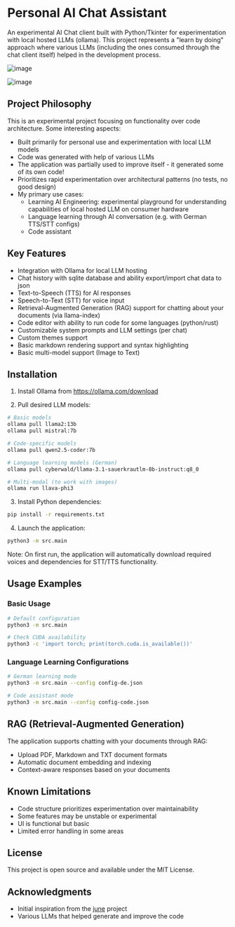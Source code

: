 # Personal AI Chat Assistant

An experimental AI Chat client built with Python/Tkinter for experimentation with local hosted LLMs (ollama). This project represents a "learn by doing" approach where various LLMs (including the ones consumed through the chat client itself) helped in the development process.

![image](https://github.com/user-attachments/assets/a9191b08-8666-4f1c-ac7c-cac6d6f0ffd1)

![image](https://github.com/user-attachments/assets/0a53957a-4803-4b6f-ba52-4f1f5410b55a)



## Project Philosophy

This is an experimental project focusing on functionality over code architecture. Some interesting aspects:

- Built primarily for personal use and experimentation with local LLM models
- Code was generated with help of various LLMs
- The application was partially used to improve itself - it generated some of its own code!
- Prioritizes rapid experimentation over architectural patterns (no tests, no good design)
- My primary use cases:
  - Learning AI Engineering: experimental playground for understanding capabilities of local hosted LLM on consumer hardware
  - Language learning through AI conversation (e.g. with German TTS/STT configs)
  - Code assistant

## Key Features

- Integration with Ollama for local LLM hosting
- Chat history with sqlite database and ability export/import chat data to json
- Text-to-Speech (TTS) for AI responses
- Speech-to-Text (STT) for voice input
- Retrieval-Augmented Generation (RAG) support for chatting about your documents (via llama-index)
- Code editor with ability to run code for some languages (python/rust)
- Customizable system prompts and LLM settings (per chat)
- Custom themes support
- Basic markdown rendering support and syntax highlighting
- Basic multi-model support (Image to Text)

## Installation

1. Install Ollama from https://ollama.com/download

2. Pull desired LLM models:
```bash
# Basic models
ollama pull llama2:13b
ollama pull mistral:7b

# Code-specific models
ollama pull qwen2.5-coder:7b

# Language learning models (German)
ollama pull cyberwald/llama-3.1-sauerkrautlm-8b-instruct:q8_0

# Multi-modal (to work with images)
ollama run llava-phi3
```

3. Install Python dependencies:
```bash
pip install -r requirements.txt
```

4. Launch the application:
```bash
python3 -m src.main
```

Note: On first run, the application will automatically download required voices and dependencies for STT/TTS functionality.

## Usage Examples

### Basic Usage
```bash
# Default configuration
python3 -m src.main

# Check CUDA availability
python3 -c 'import torch; print(torch.cuda.is_available())'
```

### Language Learning Configurations
```bash
# German learning mode
python3 -m src.main --config config-de.json

# Code assistant mode
python3 -m src.main --config config-code.json
```

## RAG (Retrieval-Augmented Generation)

The application supports chatting with your documents through RAG:
- Upload PDF, Markdown and TXT document formats
- Automatic document embedding and indexing
- Context-aware responses based on your documents

## Known Limitations

- Code structure prioritizes experimentation over maintainability
- Some features may be unstable or experimental
- UI is functional but basic
- Limited error handling in some areas


## License

This project is open source and available under the MIT License.

## Acknowledgments

- Initial inspiration from the [june](https://github.com/mezbaul-h/june) project
- Various LLMs that helped generate and improve the code
